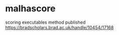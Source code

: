 # malhascore
scoring executables method published  https://bradscholars.brad.ac.uk/handle/10454/17168
